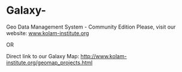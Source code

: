 Galaxy-
=======

Geo Data Management System - Community Edition
Please, visit our website: www.kolam-institute.org

OR

Direct link to our Galaxy Map: http://www.kolam-institute.org/geomap_projects.html